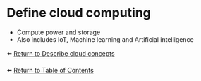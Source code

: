 # Define cloud computing

* Compute power and storage
* Also includes IoT, Machine learning and Artificial intelligence

⬅️ [Return to Describe cloud concepts](README.md)

⬅️ [Return to Table of Contents](../README.md)